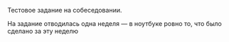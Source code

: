 Тестовое задание на собеседовании.

На задание отводилась одна неделя — в ноутбуке ровно то, что было сделано за эту неделю